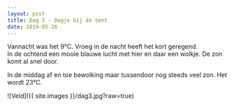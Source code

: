 ```yaml
---
layout: post
title: Dag 3 - Dagje bij de tent
date: 2019-05-26
---
```

Vannacht was het 9°C. Vroeg in de nacht heeft het kort geregend.  
In de ochtend een mooie blauwe lucht met hier en daar een wolkje. De zon komt al snel door.  

In de middag af en toe bewolking maar tussendoor nog steeds veel zon. Het wordt 23°C.  

![Veld]({{ site.images }}/dag3.jpg?raw=true)
